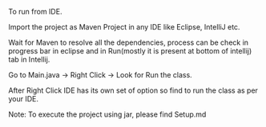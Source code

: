 To run from IDE.

Import the project as Maven Project in any IDE like Eclipse, IntelliJ etc.

Wait for Maven to resolve all the dependencies,
process can be check in progress bar in eclipse and in Run(mostly it is present at bottom of intellij) tab in Intellij.

Go to Main.java -> Right Click -> Look for Run the class.

After Right Click IDE has its own set of option so find to run the class as per your IDE.

Note: To execute the project using jar, please find Setup.md